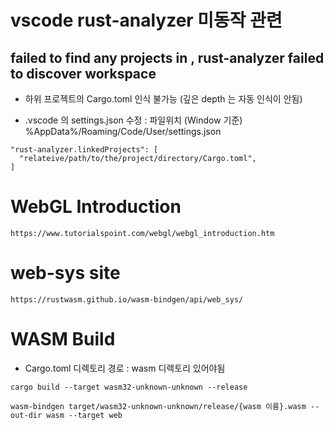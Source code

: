vscode rust-analyzer 미동작 관련
================================
## failed to find any projects in , rust-analyzer failed to discover workspace

- 하위 프로젝트의 Cargo.toml 인식 불가능 (깊은 depth 는 자동 인식이 안됨)

- .vscode 의 settings.json 수정 :  파일위치 (Window 기준) %AppData%/Roaming/Code/User/settings.json

```
"rust-analyzer.linkedProjects": [
  "relateive/path/to/the/project/directory/Cargo.toml",
]
```


WebGL Introduction
================================
`https://www.tutorialspoint.com/webgl/webgl_introduction.htm`


web-sys site
================================
`https://rustwasm.github.io/wasm-bindgen/api/web_sys/`


WASM Build
================================
- Cargo.toml 디렉토리 경로 : wasm 디렉토리 있어야됨

`cargo build --target wasm32-unknown-unknown --release`

`wasm-bindgen target/wasm32-unknown-unknown/release/{wasm 이름}.wasm --out-dir wasm --target web`